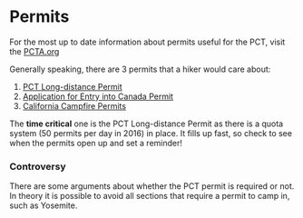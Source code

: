 # Permits
For the most up to date information about permits useful for the PCT, visit the [PCTA.org](https://www.pcta.org/discover-the-trail/permits/long-distance-permit-request/)

Generally speaking, there are 3 permits that a hiker would care about:

1. [PCT Long-distance Permit](https://www.pcta.org/discover-the-trail/permits/long-distance-permit-request/)
2. [Application for Entry into Canada Permit](http://www.pcta.org/wp-content/uploads/2012/09/PCT-Canada-Entry-Form-10-26-15.pdf?965530)
3. [California Campfire Permits](http://www.preventwildfireca.org/Campfire-Permit/)

The **time critical** one is the PCT Long-distance Permit as there is a quota system (50 permits per day in 2016) in place. It fills up fast, so check to see when the permits open up and set a reminder! 

### Controversy
There are some arguments about whether the PCT permit is required or not. In theory it is possible to avoid all sections that require a permit to camp in, such as Yosemite.

